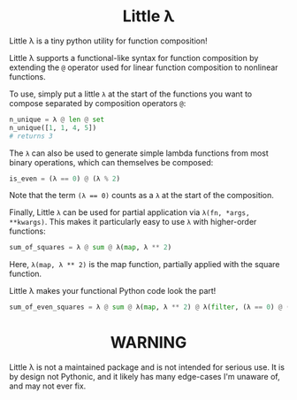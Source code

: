 <h1 align='center'>Little λ</h1>
Little λ is a tiny python utility for function composition!

Little λ supports a functional-like syntax for function composition by
extending the `@` operator used for linear function composition to
nonlinear functions.

To use, simply put a little `λ` at the start of the functions
you want to compose separated by composition operators `@`:

```python
n_unique = λ @ len @ set
n_unique([1, 1, 4, 5])
# returns 3
```

The `λ` can also be used to generate simple lambda functions from
most binary operations, which can themselves be composed:

```python
is_even = (λ == 0) @ (λ % 2)
```

Note that the term `(λ == 0)` counts as a `λ` at the start of the
composition.

Finally, Little `λ` can be used for partial application via `λ(fn, *args, **kwargs)`.
This makes it particularly easy to use `λ` with higher-order functions:

```python
sum_of_squares = λ @ sum @ λ(map, λ ** 2)
```

Here, `λ(map, λ ** 2)` is the map function, partially applied with the square function.


Little λ makes your functional Python code look the part!
```python
sum_of_even_squares = λ @ sum @ λ(map, λ ** 2) @ λ(filter, (λ == 0) @ (λ % 2))
```


<h1 align='center'>WARNING</h1>
Little λ is not a maintained package and is not intended for serious use.
It is by design not Pythonic, and it likely has many edge-cases I'm unaware of,
and may not ever fix.
